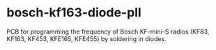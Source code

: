 # bosch-kf163-diode-pll
PCB for programming the frequency of Bosch KF-mini-S radios (KF83, KF163, KF453, KFE165, KFE455) by soldering in diodes. 
